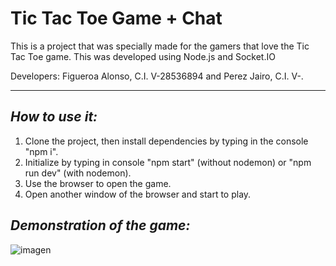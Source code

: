 # Tic Tac Toe Game + Chat

This is a project that was specially made for the gamers that love the Tic Tac Toe game. This was developed using Node.js and Socket.IO

Developers: Figueroa Alonso, C.I. V-28536894 and Perez Jairo, C.I. V-.

---


## *How to use it:*
1. Clone the project, then install dependencies by typing in the console "npm i".
2. Initialize by typing in console "npm start" (without nodemon) or "npm run dev" (with nodemon).
3. Use the browser to open the game.
4. Open another window of the browser and start to play.

## *Demonstration of the game:*

![imagen](https://user-images.githubusercontent.com/65868683/161683342-5c114858-e0ed-4e27-91f0-6ec57c9c5eb6.png)

